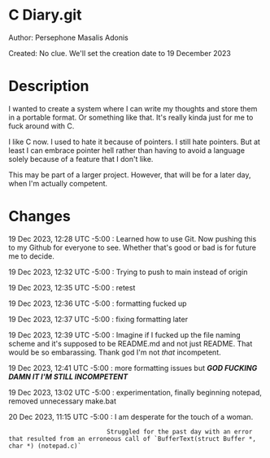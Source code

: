 # C Diary.git

Author: Persephone Masalis Adonis

Created: No clue. We'll set the creation date to 19 December 2023

# Description

I wanted to create a system where I can write my thoughts and store them in a portable format. Or something like that. It's really kinda just for me to fuck around with C.

I like C now. I used to hate it because of pointers. I still hate pointers. But at least I can embrace pointer hell rather than having to avoid a language solely because of a feature that I don't like.

This may be part of a larger project. However, that will be for a later day, when I'm actually competent.

# Changes

19 Dec 2023, 12:28 UTC -5:00 : Learned how to use Git. Now pushing this to my Github for everyone to see. Whether that's good or bad is for future me to decide.

19 Dec 2023, 12:32 UTC -5:00 : Trying to push to main instead of origin

19 Dec 2023, 12:35 UTC -5:00 : retest

19 Dec 2023, 12:36 UTC -5:00 : formatting fucked up

19 Dec 2023, 12:37 UTC -5:00 : fixing formatting later

19 Dec 2023, 12:39 UTC -5:00 : Imagine if I fucked up the file naming scheme and it's supposed to be README.md and not just README. That would be so embarassing. Thank god I'm not *that* incompetent.

19 Dec 2023, 12:41 UTC -5:00 : more formatting issues but ***GOD FUCKING DAMN IT I'M STILL INCOMPETENT***

19 Dec 2023, 13:02 UTC -5:00 : experimentation, finally beginning notepad, removed unnecessary make.bat

20 Dec 2023, 11:15 UTC -5:00 : I am desperate for the touch of a woman.

                               Struggled for the past day with an error that resulted from an erroneous call of `BufferText(struct Buffer *, char *) (notepad.c)`